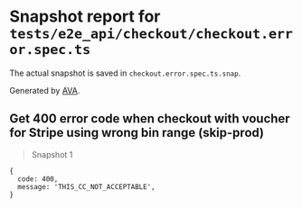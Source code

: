 # Snapshot report for `tests/e2e_api/checkout/checkout.error.spec.ts`

The actual snapshot is saved in `checkout.error.spec.ts.snap`.

Generated by [AVA](https://ava.li).

## Get 400 error code when checkout with voucher for Stripe using wrong bin range (skip-prod)

> Snapshot 1

    {
      code: 400,
      message: 'THIS_CC_NOT_ACCEPTABLE',
    }
